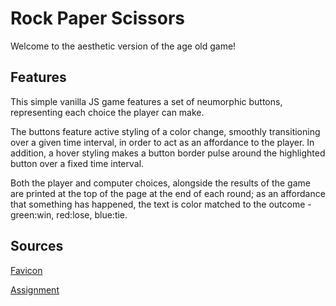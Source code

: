 # Rock Paper Scissors
Welcome to the aesthetic version of the age old game!
## Features
This simple vanilla JS game features a set of neumorphic buttons, representing each choice the player can make.

The buttons feature active styling of a color change, smoothly transitioning over a given time interval, in order to act as an affordance to the player. In addition, a hover styling makes a button border pulse around the highlighted button over a fixed time interval.

Both the player and computer choices, alongside the results of the game are printed at the top of the page at the end of each round; as an affordance that something has happened, the text is color matched to the outcome - green:win, red:lose, blue:tie.
## Sources
[Favicon](https://www.flaticon.com/free-icon/rock-paper-scissors_4144475#)

[Assignment](https://www.youtube.com/embed/zFF5A_Wfjfc)
